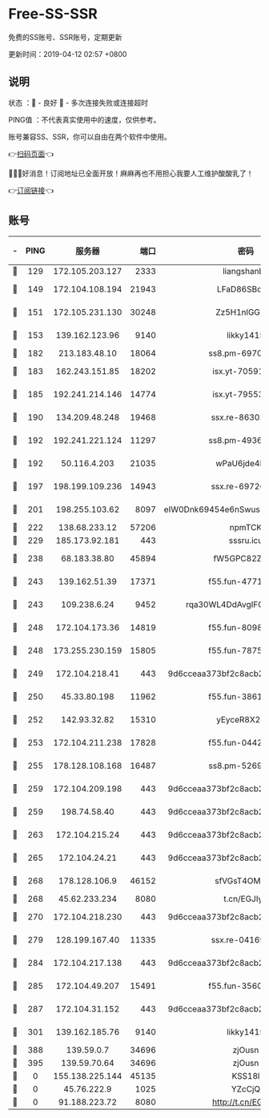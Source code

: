 # Free-SS-SSR

免费的SS账号、SSR账号，定期更新

更新时间：2019-04-12 02:57 +0800

## 说明

状态     ：🙂 - 良好 🙁 - 多次连接失败或连接超时

PING值   ：不代表真实使用中的速度，仅供参考。

账号兼容SS、SSR，你可以自由在两个软件中使用。

👉[扫码页面](https://liesauer.github.io/Free-SS-SSR/)👈

🎉🎉🎉好消息！订阅地址已全面开放！麻麻再也不用担心我要人工维护酸酸乳了！

👉[订阅链接](https://www.liesauer.net/yogurt/subscribe?ACCESS_TOKEN=DAYxR3mMaZAsaqUb)👈

## 账号

|-|PING|服务器|端口|密码|加密方式|区域|
|:----:|:----:|:-----:|-----:|:----:|:----:|:----:|
|🙂|129|172.105.203.127|2333|liangshanbo|chacha20|JP|
|🙂|149|172.104.108.194|21943|LFaD86SBq2lY|aes-256-cfb|JP|
|🙂|151|172.105.231.130|30248|Zz5H1nlGGKHx|aes-256-cfb|JP|
|🙂|153|139.162.123.96|9140|likky1415|aes-256-cfb|JP|
|🙂|182|213.183.48.10|18064|ss8.pm-69704775|rc4-md5|RU|
|🙂|183|162.243.151.85|18202|isx.yt-70591909|aes-256-cfb|US|
|🙂|185|192.241.214.146|14774|isx.yt-79553364|aes-256-cfb|US|
|🙂|190|134.209.48.248|19468|ssx.re-86302752|aes-256-cfb|US|
|🙂|192|192.241.221.124|11297|ss8.pm-49366611|aes-256-cfb|US|
|🙂|192|50.116.4.203|21035|wPaU6jde4NZT|aes-256-cfb|US|
|🙂|197|198.199.109.236|14943|ssx.re-69726715|aes-256-cfb|US|
|🙂|201|198.255.103.62|8097|eIW0Dnk69454e6nSwuspv9DmS201tQ0D|aes-256-cfb|US|
|🙂|222|138.68.233.12|57206|npmTCK|rc4-md5|US|
|🙂|229|185.173.92.181|443|sssru.icu|rc4-md5|RU|
|🙂|238|68.183.38.80|45894|fW5GPC82Z97G|aes-256-cfb|GB|
|🙂|243|139.162.51.39|17371|f55.fun-47715788|aes-256-cfb|SG|
|🙂|243|109.238.6.24|9452|rqa30WL4DdAvgIFG6Fs3znzTa|aes-256-cfb|FR|
|🙂|248|172.104.173.36|14819|f55.fun-80989393|aes-256-cfb|SG|
|🙂|248|173.255.230.159|15805|f55.fun-78754827|aes-256-cfb|US|
|🙂|249|172.104.218.41|443|9d6cceaa373bf2c8acb22e60b6a58be6|aes-256-cfb|US|
|🙂|250|45.33.80.198|11962|f55.fun-38615742|aes-256-cfb|US|
|🙂|252|142.93.32.82|15310|yEyceR8X2EVd|aes-256-cfb|GB|
|🙂|253|172.104.211.238|17828|f55.fun-04428488|aes-256-cfb|US|
|🙂|255|178.128.108.168|16487|ss8.pm-52699195|aes-256-cfb|SG|
|🙂|259|172.104.209.198|443|9d6cceaa373bf2c8acb22e60b6a58be6|aes-256-cfb|US|
|🙂|259|198.74.58.40|443|9d6cceaa373bf2c8acb22e60b6a58be6|aes-256-cfb|US|
|🙂|263|172.104.215.24|443|9d6cceaa373bf2c8acb22e60b6a58be6|aes-256-cfb|US|
|🙂|265|172.104.24.21|443|9d6cceaa373bf2c8acb22e60b6a58be6|aes-256-cfb|US|
|🙂|268|178.128.106.9|46152|sfVGsT4OMxHC|aes-256-cfb|SG|
|🙂|268|45.62.233.234|8080|t.cn/EGJIyrl|rc4-md5|CA|
|🙂|270|172.104.218.230|443|9d6cceaa373bf2c8acb22e60b6a58be6|aes-256-cfb|US|
|🙂|279|128.199.167.40|11335|ssx.re-04169408|aes-256-cfb|SG|
|🙂|284|172.104.217.138|443|9d6cceaa373bf2c8acb22e60b6a58be6|aes-256-cfb|US|
|🙂|285|172.104.49.207|15491|f55.fun-35608274|aes-256-cfb|SG|
|🙂|287|172.104.31.152|443|9d6cceaa373bf2c8acb22e60b6a58be6|aes-256-cfb|US|
|🙂|301|139.162.185.76|9140|likky1415|aes-256-cfb|DE|
|🙂|388|139.59.0.7|34696|zjOusn|chacha20|IN|
|🙂|395|139.59.70.64|34696|zjOusn|chacha20|IN|
|🙁|0|155.138.225.144|45135|KSS18l|rc4-md5|US|
|🙁|0|45.76.222.9|1025|YZcCjQ|rc4-md5|JP|
|🙁|0|91.188.223.72|8080|http://t.cn/EGJIyrl|rc4-md5|RU|
